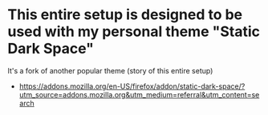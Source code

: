# This entire setup is designed to be used with my personal theme "Static Dark Space"
It's a fork of another popular theme (story of this entire setup)
* https://addons.mozilla.org/en-US/firefox/addon/static-dark-space/?utm_source=addons.mozilla.org&utm_medium=referral&utm_content=search
